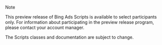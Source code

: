 > [!NOTE]
> This preview release of Bing Ads Scripts is available to select participants only. For information about participating in the preview release program, please contact your account manager.
>
> The Scripts classes and documentation are subject to change.